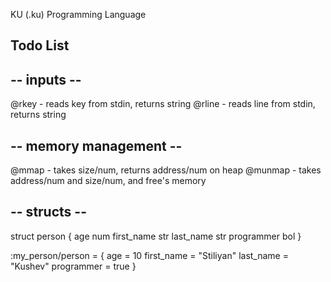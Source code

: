 KU (.ku) Programming Language

## Todo List

-- inputs --
------------
@rkey - reads key from stdin, returns string
@rline - reads line from stdin, returns string

-- memory management --
-----------------------

@mmap - takes size/num, returns address/num on heap
@munmap - takes address/num and size/num, and free's memory

-- structs --
-------------

struct person {
    age num
    first_name str
    last_name str
    programmer bol
}

:my_person/person = {
    age = 10
    first_name = "Stiliyan"
    last_name = "Kushev"
    programmer = true
}